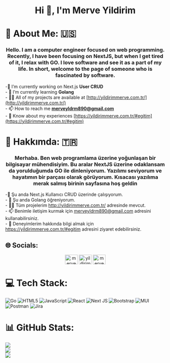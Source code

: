 
<h1 align="center">Hi 👋, I'm Merve Yildirim</h1>


# 💫 About Me: 🇺🇸

<h3 align="center">Hello. I am a computer engineer focused on web programming. Recently, I have been focusing on NextJS, but when I get tired of it, I relax with GO. I love software and see it as a part of my life. In short, welcome to the page of someone who is fascinated by software.</h3>


-🔭 I’m currently working on Next.js **User CRUD**<br>- 🌱 I’m currently learning **Golang**<br>- 👨‍💻 All of my projects are available at [http://yildirimmerve.com.tr/](http://yildirimmerve.com.tr/)<br>- 📫 How to reach me **merveyldrm890@gmail.com**<br>- 📄 Know about my experiences [https://yildirimmerve.com.tr/#egitim](https://yildirimmerve.com.tr/#egitim)


# 💫 Hakkımda: 🇹🇷

<h3 align="center">Merhaba. Ben web programlama üzerine yoğunlaşan bir bilgisayar mühendisiyim. Bu aralar NextJS üzerine odaklansam da yorulduğumda GO ile dinleniyorum. Yazılımı seviyorum ve hayatımın bir parçası olarak görüyorum. Kısacası yazılıma merak salmış birinin sayfasına hoş geldin</h3>

-🔭 Şu anda Next.js Kullanıcı CRUD üzerinde çalışıyorum.<br> - 🌱 Şu anda Golang öğreniyorum.<br>- 👨‍💻 Tüm projelerim http://yildirimmerve.com.tr/ adresinde mevcut.<br>- 📫 Benimle iletişim kurmak için merveyldrm890@gmail.com adresini kullanabilirsiniz.<br>- 📄 Deneyimlerim hakkında bilgi almak için https://yildirimmerve.com.tr/#egitim adresini ziyaret edebilirsiniz.


## 🌐 Socials:
<p align="center">
<a href="https://twitter.com/merveyl50562930" target="blank"><img align="center" src="https://raw.githubusercontent.com/rahuldkjain/github-profile-readme-generator/master/src/images/icons/Social/twitter.svg" alt="merveyl50562930" height="30" width="40" /></a>
<a href="https://linkedin.com/in/yildirimerve" target="blank"><img align="center" src="https://raw.githubusercontent.com/rahuldkjain/github-profile-readme-generator/master/src/images/icons/Social/linked-in-alt.svg" alt="yildirimerve" height="30" width="40" /></a>
<a href="https://instagram.com/merveyldrm.55" target="blank"><img align="center" src="https://raw.githubusercontent.com/rahuldkjain/github-profile-readme-generator/master/src/images/icons/Social/instagram.svg" alt="merveyldrm.55" height="30" width="40" /></a>
</p>

# 💻 Tech Stack:
![Go](https://img.shields.io/badge/go-%2300ADD8.svg?style=for-the-badge&logo=go&logoColor=white) ![HTML5](https://img.shields.io/badge/html5-%23E34F26.svg?style=for-the-badge&logo=html5&logoColor=white) ![JavaScript](https://img.shields.io/badge/javascript-%23323330.svg?style=for-the-badge&logo=javascript&logoColor=%23F7DF1E) ![React](https://img.shields.io/badge/react-%2320232a.svg?style=for-the-badge&logo=react&logoColor=%2361DAFB) ![Next JS](https://img.shields.io/badge/Next-black?style=for-the-badge&logo=next.js&logoColor=white) ![Bootstrap](https://img.shields.io/badge/bootstrap-%23563D7C.svg?style=for-the-badge&logo=bootstrap&logoColor=white) ![MUI](https://img.shields.io/badge/MUI-%230081CB.svg?style=for-the-badge&logo=material-ui&logoColor=white) ![Postman](https://img.shields.io/badge/Postman-FF6C37?style=for-the-badge&logo=postman&logoColor=white) ![Jira](https://img.shields.io/badge/jira-%230A0FFF.svg?style=for-the-badge&logo=jira&logoColor=white)
# 📊 GitHub Stats:
<p align="center">
 
![](https://github-readme-stats.vercel.app/api?username=merveyldrm1999&theme=dark&hide_border=false&include_all_commits=true&count_private=true)<br/>
![](https://github-readme-streak-stats.herokuapp.com/?user=merveyldrm1999&theme=dark&hide_border=false)<br/>
![](https://github-readme-stats.vercel.app/api/top-langs/?username=merveyldrm1999&theme=dark&hide_border=false&include_all_commits=true&count_private=true&layout=compact)
 
 </p>
